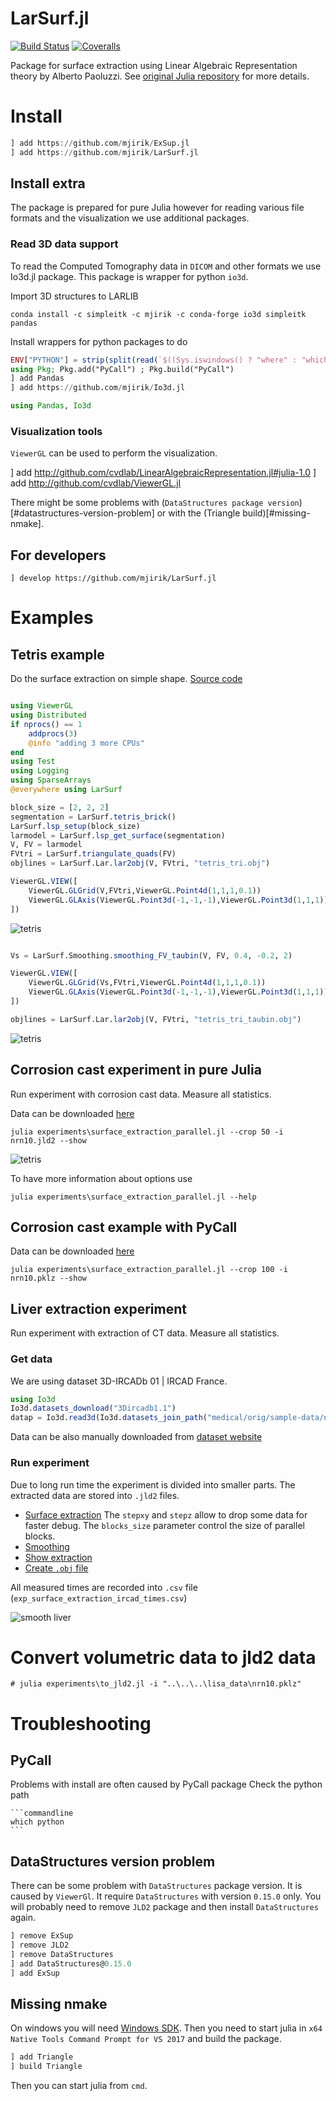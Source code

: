 # LarSurf.jl

[![Build Status](https://travis-ci.org/mjirik/LarSurf.jl.svg?branch=master)](https://travis-ci.org/mjirik/LarSurf.jl)
[![Coveralls](https://coveralls.io/repos/github/mjirik/LarSurf.jl/badge.svg?branch=master)](https://coveralls.io/github/mjirik/LarSurf.jl?branch=master)


Package for surface extraction using Linear Algebraic Representation theory by
Alberto Paoluzzi. See
[original Julia repository](https://github.com/cvdlab/LinearAlgebraicRepresentation.jl)
for more details.



# Install


```julia
] add https://github.com/mjirik/ExSup.jl
] add https://github.com/mjirik/LarSurf.jl
```


## Install extra

The package is prepared for pure Julia however for reading various file formats and
the visualization we use additional packages.


### Read 3D data support

To read the
Computed Tomography
data in `DICOM` and other formats we use Io3d.jl package. This package is wrapper for python `io3d`.

Import 3D structures to LARLIB

    conda install -c simpleitk -c mjirik -c conda-forge io3d simpleitk pandas



Install wrappers for python packages to do

```julia
ENV["PYTHON"] = strip(split(read(`$((Sys.iswindows() ? "where" : "which")) python`, String), "\n")[1])
using Pkg; Pkg.add("PyCall") ; Pkg.build("PyCall")
] add Pandas
] add https://github.com/mjirik/Io3d.jl

using Pandas, Io3d

```

### Visualization tools

`ViewerGL` can be used to perform the visualization.

] add http://github.com/cvdlab/LinearAlgebraicRepresentation.jl#julia-1.0
] add http://github.com/cvdlab/ViewerGL.jl


There might be some problems with (`DataStructures package version`)[#datastructures-version-problem]
or with the (Triangle build)[#missing-nmake].


## For developers

```
] develop https://github.com/mjirik/LarSurf.jl
```


# Examples

## Tetris example

Do the surface extraction on simple shape. [Source code](examples/show_surface_parallel_tetris.jl)

```julia

using ViewerGL
using Distributed
if nprocs() == 1
    addprocs(3)
	@info "adding 3 more CPUs"
end
using Test
using Logging
using SparseArrays
@everywhere using LarSurf

block_size = [2, 2, 2]
segmentation = LarSurf.tetris_brick()
LarSurf.lsp_setup(block_size)
larmodel = LarSurf.lsp_get_surface(segmentation)
V, FV = larmodel
FVtri = LarSurf.triangulate_quads(FV)
objlines = LarSurf.Lar.lar2obj(V, FVtri, "tetris_tri.obj")

ViewerGL.VIEW([
    ViewerGL.GLGrid(V,FVtri,ViewerGL.Point4d(1,1,1,0.1))
	ViewerGL.GLAxis(ViewerGL.Point3d(-1,-1,-1),ViewerGL.Point3d(1,1,1))
])
```

![tetris](graphics/tetris.png)

```Julia

Vs = LarSurf.Smoothing.smoothing_FV_taubin(V, FV, 0.4, -0.2, 2)

ViewerGL.VIEW([
    ViewerGL.GLGrid(Vs,FVtri,ViewerGL.Point4d(1,1,1,0.1))
	ViewerGL.GLAxis(ViewerGL.Point3d(-1,-1,-1),ViewerGL.Point3d(1,1,1))
])

objlines = LarSurf.Lar.lar2obj(V, FVtri, "tetris_tri_taubin.obj")
```

![tetris](graphics/tetris_taubin.png)

## Corrosion cast experiment in pure Julia

Run experiment with corrosion cast data. Measure all statistics.

Data can be downloaded [here](http://home.zcu.cz/~mjirik/lisa/sample_data/nrn10.jld2)

```commandline
julia experiments\surface_extraction_parallel.jl --crop 50 -i nrn10.jld2 --show
```

![tetris](graphics/nrn10_50.png)

To have more information about options use
```commandline
julia experiments\surface_extraction_parallel.jl --help
```


## Corrosion cast example with PyCall


Data can be downloaded [here](http://home.zcu.cz/~mjirik/lisa/sample_data/nrn10.pklz)

```commandline
julia experiments\surface_extraction_parallel.jl --crop 100 -i nrn10.pklz --show
```


## Liver extraction experiment

Run experiment with extraction of CT data. Measure all statistics.

### Get data

We are using dataset 3D-IRCADb 01 | IRCAD France.

```julia
using Io3d
Io3d.datasets_download("3Dircadb1.1")
datap = Io3d.read3d(Io3d.datasets_join_path("medical/orig/sample-data/nrn4.pklz"))

```
Data can be also manually downloaded from [dataset website](https://www.ircad.fr/research/3d-ircadb-01/)

### Run experiment

Due to long run time the experiment is divided into smaller parts.
The extracted data are stored into `.jld2` files.

* [Surface extraction](experiments/surface_extraction_parallel_ircad01.jl)
	The `stepxy` and `stepz` allow to drop some data for faster debug.
	The `blocks_size` parameter control the size of parallel blocks.
* [Smoothing](experiments/surface_extraction_parallel_ircad01_smoothing.jl)
* [Show extraction](experiments/surface_extraction_parallel_ircad01_show.jl)
* [Create `.obj` file](experiments/surface_extraction_parallel_ircad01_obj.jl)

All measured times are recorded into `.csv` file
(`exp_surface_extraction_ircad_times.csv`)

![smooth liver](graphics/liver_taubin.png)


# Convert volumetric data to jld2 data

```commandline
# julia experiments\to_jld2.jl -i "..\..\..\lisa_data\nrn10.pklz"
```


# Troubleshooting

## PyCall
Problems with install are often caused by PyCall package
	Check the python path

	```commandline
	which python
	```

## DataStructures version problem

There can be some problem with `DataStructures` package version. It is
caused by `ViewerGl`. It require `DataStructures` with version `0.15.0` only.
You will probably need to remove `JLD2` package and then install `DataStructures`
again.

```julia
] remove ExSup
] remove JLD2
] remove DataStructures
] add DataStructures@0.15.0
] add ExSup


```

## Missing nmake

On windows you will need
[Windows SDK](https://developer.microsoft.com/cs-cz/windows/downloads/windows-10-sdk).
Then you need to start julia in `x64 Native Tools Command Prompt for VS 2017` and
build the package.

```julia
] add Triangle
] build Triangle
```

Then you can start julia from `cmd`.
